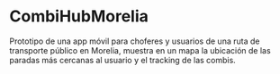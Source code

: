 # CombiHubMorelia
Prototipo de una app móvil para choferes y usuarios de una ruta de transporte público en Morelia, muestra en un mapa la ubicación de las paradas más cercanas al usuario y el tracking de las combis.
